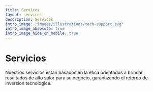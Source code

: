 ```yaml
---
title: Services
layout: services
description: Services
intro_image: "images/illustrations/tech-support.svg"
intro_image_absolute: true
intro_image_hide_on_mobile: true
---
```


# Servicios

Nuestros servicios estan basados en la etica orientados a brindar resultados de alto valor para su negocio, garantizando el retorno de inversion tecnologica.


